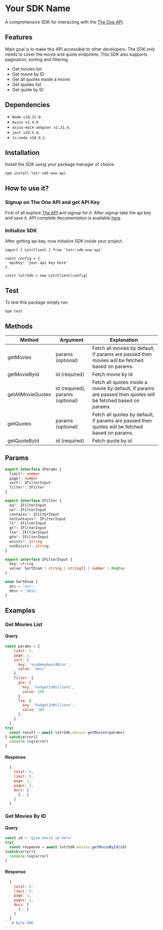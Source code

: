 # Your SDK Name

A comprehensive SDK for interacting with the [The One API](https://the-one-api.dev/sign-up).

## Features

Main goal is to make this API accessible to other developers. The SDK only needs to cover the movie and quote endpoints. This SDK also supports pagination, sorting and filtering.

- Get movies list
- Get movie by ID
- Get all quotes inside a movie
- Get quotes list
- Get quote by ID

## Dependencies

* `Node v18.15.0`
* `Axios v1.4.0`
* `axios-mock-adapter v1.21.4`,
* `jest v29.5.0`,
* `ts-node v10.9.1`

## Installation

Install the SDK using your package manager of choice:

```shell
npm install lotr-sdk-one-api
```

## How to use it?

### Signup on The One API and get API Key

First of all explore [The API](https://the-one-api.dev/sign-up) and signup for it. After signup take the api key and save it.
API complete documentation is available [here](https://the-one-api.dev/documentation)

### Initialize SDK

After getting api key, now initialize SDK inside your project.
```
import { LotrClient } from 'lotr-sdk-one-api'

const config = {
  apiKey: 'your api key here'
}

const lotrSdk = new LotrClient(config)
```

## Test

To test this package simply run.

```
npm test
```

## Methods

| Method | Argument | Explanation
| --------------- | --------------- | --------------- |
| getMovies | params (optional) | Fetch all movies by default, if params are passed then movies will be fetched based on params.
| getMovieById | id (required) | Fetch movie by id
| getAllMovieQuotes | id (required), params (optional) | Fetch all quotes inside a movie by default, if params are passed then quotes will be fetched based on params.
| getQuotes | params (optional) | Fetch all quotes by default, if params are passed then quotes will be fetched based on params.
| getQuoteById | id (required) | Fetch quote by id

## Params

```typescript
export interface IParams {
  limit?: number
  page?: number
  sort?: IFilterInput
  filter?: IFilter
}

export interface IFilter {
  eq?: IFilterInput
  ne?: IFilterInput
  contains?: IFilterInput
  notContains?: IFilterInput
  lt?: IFilterInput
  gt?: IFilterInput
  lte?: IFilterInput
  gte?: IFilterInput
  exists?: string
  notExists?: string
}

export interface IFilterInput {
  key: string
  value: SortEnum | string | string[] | number | RegExp
}

enum SortEnum {
  asc = 'asc',
  desc = 'desc'
}
```

## Examples

### Get Movies List

#### Query
```javascript
const params = {
    limit: 5,
    page: 1,
    sort: {
      key: 'academyAwardWins',
      value: 'desc'
    },
    filter: {
      gte: {
        key: 'budgetInMillions',
        value: 100
      },
      lte: {
        key: 'budgetInMillions',
        value: 200
      },
    }
  }
try{
  const result = await lotrSdk.movies.getMovies(params)
} catch(error){
  console.log(error)
}
```
#### Response 
```javascript
  {
    total: 8,
    limit: 5,
    page: 1,
    pages: 2,
    docs: [
      {...}
    ]
  }
```

### Get Movies By ID

#### Query
```javascript
const id = 'give movie id here'
try{
  const response = await lotrSdk.movies.getMovieById(id)
}catch(error){
  console.log(error)
}
```
#### Response 
```javascript
  {
    total: 8,
    limit: 5,
    page: 1,
    pages: 2,
    docs: [
      {...}
    ]
  }
```# kyle-SDK
